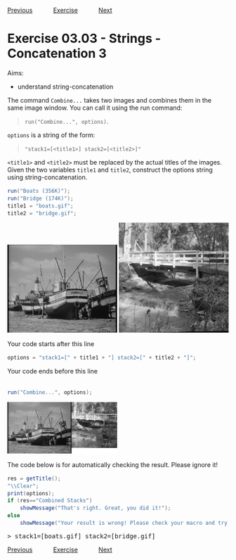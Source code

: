[Previous](./ans03-02.md) &nbsp;&nbsp;&nbsp;&nbsp;&nbsp;&nbsp;&nbsp;&nbsp;&nbsp;&nbsp;     [Exercise](../ex/ex03-03.md) &nbsp;&nbsp;&nbsp;&nbsp;&nbsp;&nbsp;&nbsp;&nbsp;&nbsp;&nbsp; [Next](./ans03-04.md)

# Exercise 03.03 - Strings - Concatenation 3
Aims: 
- understand string-concatenation

The command ``Combine...`` takes two images and combines them
in the same image window. You can call it using the run command:
> ``run("Combine...", options)``. 

`options` is a string of the form:
> ``"stack1=[<title1>] stack2=[<title2>]"``

`<title1>` and `<title2>` must be replaced by the actual titles of the images. 
Given the two variables `title1` and `title2`, construct the options string using string-concatenation. 

```java
run("Boats (356K)");
run("Bridge (174K)");
title1 = "boats.gif";
title2 = "bridge.gif";

```
<a href="image_1619428389705.png"><img src="image_1619428389705.png" width="250" alt="boats.gif"/></a>
<a href="image_1619428389959.png"><img src="image_1619428389959.png" width="250" alt="bridge.gif"/></a>

Your code starts after this line 
```java
options = "stack1=[" + title1 + "] stack2=[" + title2 + "]";
```
Your code ends before this line 
```java

run("Combine...", options);

```
<a href="image_1619428390284.png"><img src="image_1619428390284.png" width="250" alt="Combined Stacks"/></a>

The code below is for automatically checking the result. Please ignore it! 
```java
res = getTitle();
"\\Clear";
print(options);
if (res=="Combined Stacks") 
	showMessage("That's right. Great, you did it!");
else 
	showMessage("Your result is wrong! Please check your macro and try again!");
```
<pre>
> stack1=[boats.gif] stack2=[bridge.gif]
</pre>

[Previous](./ans03-02.md) &nbsp;&nbsp;&nbsp;&nbsp;&nbsp;&nbsp;&nbsp;&nbsp;&nbsp;&nbsp;     [Exercise](../ex/ex03-03.md) &nbsp;&nbsp;&nbsp;&nbsp;&nbsp;&nbsp;&nbsp;&nbsp;&nbsp;&nbsp; [Next](./ans03-04.md)
